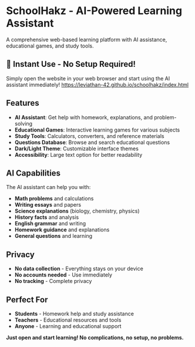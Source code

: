 # SchoolHakz - AI-Powered Learning Assistant

A comprehensive web-based learning platform with AI assistance, educational games, and study tools.

## 🚀 **Instant Use - No Setup Required!**

Simply open the website in your web browser and start using the AI assistant immediately!
https://leviathan-42.github.io/schoolhakz/index.html

## Features

- **AI Assistant**: Get help with homework, explanations, and problem-solving
- **Educational Games**: Interactive learning games for various subjects
- **Study Tools**: Calculators, converters, and reference materials
- **Questions Database**: Browse and search educational questions
- **Dark/Light Theme**: Customizable interface themes
- **Accessibility**: Large text option for better readability

## AI Capabilities

The AI assistant can help you with:
- **Math problems** and calculations
- **Writing essays** and papers
- **Science explanations** (biology, chemistry, physics)
- **History facts** and analysis
- **English grammar** and writing
- **Homework guidance** and explanations
- **General questions** and learning 

## Privacy

- **No data collection** - Everything stays on your device
- **No accounts needed** - Use immediately
- **No tracking** - Complete privacy

## Perfect For

- **Students** - Homework help and study assistance
- **Teachers** - Educational resources and tools
- **Anyone** - Learning and educational support

**Just open and start learning! No complications, no setup, no problems.**

